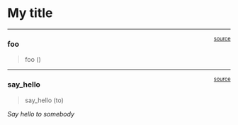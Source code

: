 # My title


<!-- WARNING: THIS FILE WAS AUTOGENERATED! DO NOT EDIT! -->

------------------------------------------------------------------------

<a
href="https://github.com/rehas/ndev-inite-test/blob/main/ndev_inite_test/core.py#L9"
target="_blank" style="float:right; font-size:smaller">source</a>

### foo

>  foo ()

------------------------------------------------------------------------

<a
href="https://github.com/rehas/ndev-inite-test/blob/main/ndev_inite_test/core.py#L12"
target="_blank" style="float:right; font-size:smaller">source</a>

### say_hello

>  say_hello (to)

*Say hello to somebody*
